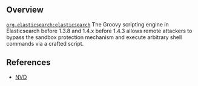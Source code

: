 ## Overview
[`org.elasticsearch:elasticsearch`](http://search.maven.org/#search%7Cga%7C1%7Ca%3A%22elasticsearch%22)
The Groovy scripting engine in Elasticsearch before 1.3.8 and 1.4.x before 1.4.3 allows remote attackers to bypass the sandbox protection mechanism and execute arbitrary shell commands via a crafted script.

## References
- [NVD](https://web.nvd.nist.gov/view/vuln/detail?vulnId=CVE-2015-1427)